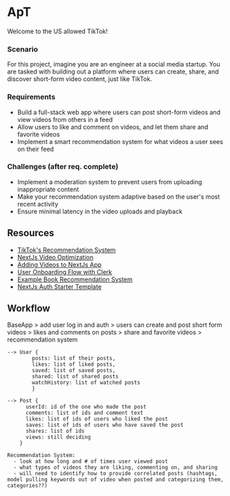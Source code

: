 # ApT

Welcome to the US allowed TikTok!

### Scenario
For this project, imagine you are an engineer at a social media startup. You are tasked with building out a platform where users can create, share, and discover short-form video content, just like TikTok.

### Requirements
- Build a full-stack web app where users can post short-form videos and view videos from others in a feed
- Allow users to like and comment on videos, and let them share and favorite videos
- Implement a smart recommendation system for what videos a user sees on their feed

### Challenges (after req. complete)
- Implement a moderation system to prevent users from uploading inappropriate content
- Make your recommendation system adaptive based on the user's most recent activity
- Ensure minimal latency in the video uploads and playback

## Resources
- [TikTok's Recommendation System](https://arxiv.org/pdf/2209.07663)
- [NextJs Video Optimization](https://nextjs.org/docs/app/building-your-application/optimizing/videos)
- [Adding Videos to NextJs App](https://next-video.dev/)
- [User Onboarding Flow with Clerk](https://clerk.com/docs/references/nextjs/add-onboarding-flow)
- [Example Book Recommendation System](https://github.com/weaviate/BookRecs)
- [NextJs Auth Starter Template](https://github.com/clerk/nextjs-auth-starter-template)

## Workflow

BaseApp > add user log in and auth > users can create and post short form videos > likes and comments on posts > share and favorite videos > recommendation system
```
--> User {
        posts: list of their posts,
        likes: list of liked posts,
        saved: list of saved posts,
        shared: list of shared posts
        watchHistory: list of watched posts
        }

--> Post {
      userId: id of the one who made the post
      comments: list of ids and comment text
      likes: list of ids of users who liked the post
      saves: list of ids of users who have saved the post
      shares: list of ids
      views: still deciding
    }

Recommendation System:
  - look at how long and # of times user viewed post
  - what types of videos they are liking, commenting on, and sharing
  - will need to identify how to provide correlated posts (hashtags, model pulling keywords out of video when posted and categorizing them, categories??)
```
